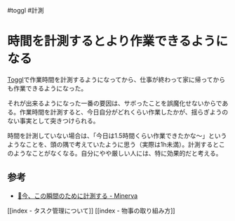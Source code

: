 #toggl #計測
# 時間を計測するとより作業できるようになる

[Toggl](https://toggl.com/)で作業時間を計測するようになってから、仕事が終わって家に帰ってからも作業できるようになった。

それが出来るようになった一番の要因は、サボったことを誤魔化せないからである。作業時間を計測すると、今日自分がどれくらい作業したかが、揺らぎようのない事実として突きつけられる。

時間を計測していない場合は、「今日は1.5時間くらい作業できたかな〜」というようなことを、頭の隅で考えていたように思う（実際は1h未満）。計測するとこのようなことがなくなる。自分にやや厳しい人には、特に効果的だと考える。

## 参考

- [📗今、この瞬間のために計測する - Minerva](https://minerva.mamansoft.net/%F0%9F%93%97Productivity%E3%82%92%E4%B8%8A%E3%81%92%E3%82%8B%E3%81%9F%E3%82%81%E3%81%AB%E5%A4%A7%E5%88%87%E3%81%AA100%E3%81%AE%E3%81%93%E3%81%A8/%F0%9F%93%97%E4%BB%8A%E3%80%81%E3%81%93%E3%81%AE%E7%9E%AC%E9%96%93%E3%81%AE%E3%81%9F%E3%82%81%E3%81%AB%E8%A8%88%E6%B8%AC%E3%81%99%E3%82%8B)

[[index - タスク管理について]]
[[index - 物事の取り組み方]]

